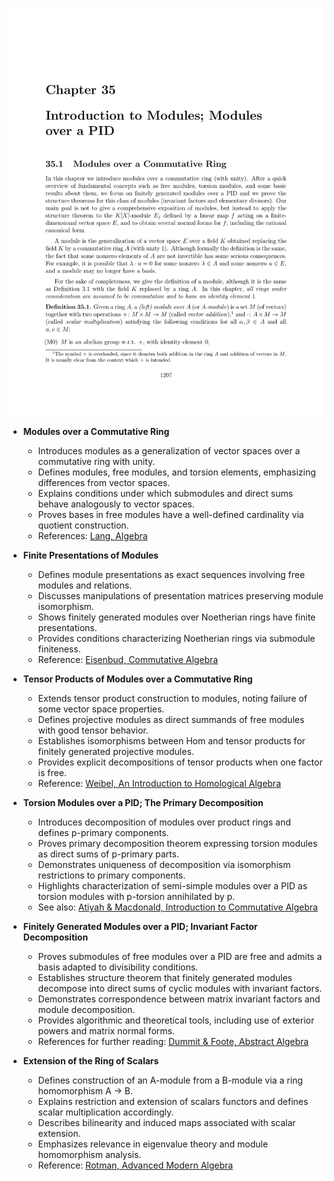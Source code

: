 ![ATD-ch35-modules](ATD-ch35-modules.best.png)

- **Modules over a Commutative Ring**
  - Introduces modules as a generalization of vector spaces over a commutative ring with unity.
  - Defines modules, free modules, and torsion elements, emphasizing differences from vector spaces.
  - Explains conditions under which submodules and direct sums behave analogously to vector spaces.
  - Proves bases in free modules have a well-defined cardinality via quotient construction.
  - References: [Lang, Algebra](https://link.springer.com/book/10.1007/978-1-4612-1369-2)
  
- **Finite Presentations of Modules**
  - Defines module presentations as exact sequences involving free modules and relations.
  - Discusses manipulations of presentation matrices preserving module isomorphism.
  - Shows finitely generated modules over Noetherian rings have finite presentations.
  - Provides conditions characterizing Noetherian rings via submodule finiteness.
  - Reference: [Eisenbud, Commutative Algebra](https://link.springer.com/book/10.1007/978-1-4612-5350-1)
  
- **Tensor Products of Modules over a Commutative Ring**
  - Extends tensor product construction to modules, noting failure of some vector space properties.
  - Defines projective modules as direct summands of free modules with good tensor behavior.
  - Establishes isomorphisms between Hom and tensor products for finitely generated projective modules.
  - Provides explicit decompositions of tensor products when one factor is free.
  - Reference: [Weibel, An Introduction to Homological Algebra](https://press.princeton.edu/books/paperback/9780691029465/an-introduction-to-homological-algebra)
  
- **Torsion Modules over a PID; The Primary Decomposition**
  - Introduces decomposition of modules over product rings and defines p-primary components.
  - Proves primary decomposition theorem expressing torsion modules as direct sums of p-primary parts.
  - Demonstrates uniqueness of decomposition via isomorphism restrictions to primary components.
  - Highlights characterization of semi-simple modules over a PID as torsion modules with p-torsion annihilated by p.
  - See also: [Atiyah & Macdonald, Introduction to Commutative Algebra](https://global.oup.com/academic/product/introduction-to-commutative-algebra-9780201407518)
  
- **Finitely Generated Modules over a PID; Invariant Factor Decomposition**
  - Proves submodules of free modules over a PID are free and admits a basis adapted to divisibility conditions.
  - Establishes structure theorem that finitely generated modules decompose into direct sums of cyclic modules with invariant factors.
  - Demonstrates correspondence between matrix invariant factors and module decomposition.
  - Provides algorithmic and theoretical tools, including use of exterior powers and matrix normal forms.
  - References for further reading: [Dummit & Foote, Abstract Algebra](https://www.wiley.com/en-us/Abstract+Algebra%2C+3rd+Edition-p-9780471433347)
  
- **Extension of the Ring of Scalars**
  - Defines construction of an A-module from a B-module via a ring homomorphism A → B.
  - Explains restriction and extension of scalars functors and defines scalar multiplication accordingly.
  - Describes bilinearity and induced maps associated with scalar extension.
  - Emphasizes relevance in eigenvalue theory and module homomorphism analysis.
  - Reference: [Rotman, Advanced Modern Algebra](https://www.ams.org/books/gsm/191/)
